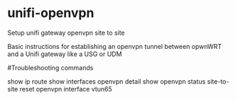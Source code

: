 # unifi-openvpn
Setup unifi gateway openvpn site to site

Basic instructions for establishing an openvpn tunnel between opwnWRT and a Unifi gateway like a USG or UDM





#Troubleshooting commands

show ip route
show interfaces openvpn detail 
show openvpn status site-to-site
reset openvpn interface vtun65

